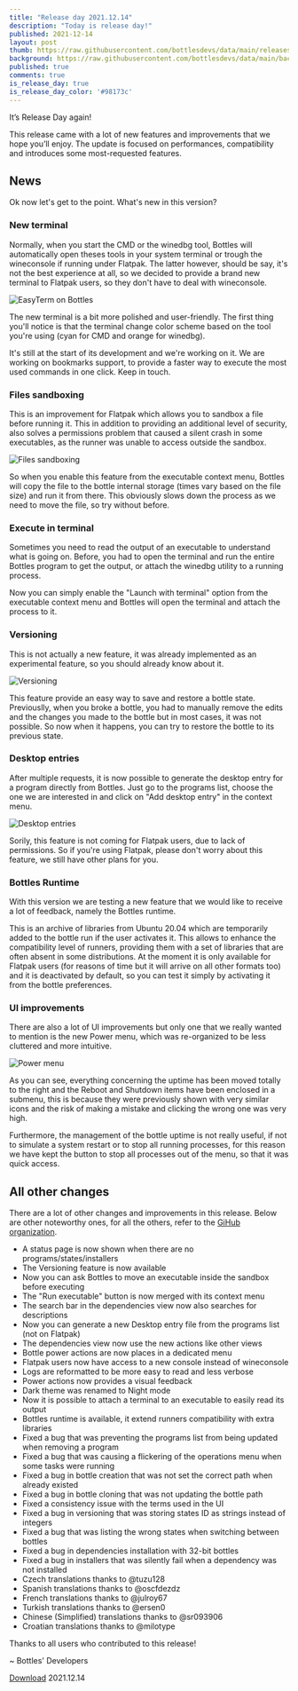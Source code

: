 ```yaml
---
title: "Release day 2021.12.14"
description: "Today is release day!"
published: 2021-12-14
layout: post
thumb: https://raw.githubusercontent.com/bottlesdevs/data/main/releases/2021.12.14/release-day.png
background: https://raw.githubusercontent.com/bottlesdevs/data/main/backgrounds/2021.12.14.png
published: true
comments: true
is_release_day: true
is_release_day_color: '#98173c'
---
```


It’s Release Day again!

This release came with a lot of new features and improvements that we hope
you’ll enjoy. The update is focused on performances, compatibility and
introduces some most-requested features.

## News
Ok now let's get to the point. What's new in this version?

### New terminal
Normally, when you start the CMD or the winedbg tool, Bottles will
automatically open theses tools in your system terminal or trough the
wineconsole if running under Flatpak. The latter however, should be
say, it's not the best experience at all, so we decided to provide a
brand new terminal to Flatpak users, so they don't have to deal with
wineconsole.

![EasyTerm on Bottles](/uploads/easyterm.png)

The new terminal is a bit more polished and user-friendly. The first
thing you'll notice is that the terminal change color scheme based
on the tool you're using (cyan for CMD and orange for winedbg).

It's still at the start of its development and we're working on it. We are
working on bookmarks support, to provide a faster way to execute the most
used commands in one click. Keep in touch.

### Files sandboxing
This is an improvement for Flatpak which allows you to sandbox a file before 
running it. This in addition to providing an additional level of security, 
also solves a permissions problem that caused a silent crash in some 
executables, as the runner was unable to access outside the sandbox.

![Files sandboxing](/uploads/file-sandboxing.png)

So when you enable this feature from the executable context menu, Bottles
will copy the file to the bottle internal storage (times vary based on the
file size) and run it from there. This obviously slows down the process as
we need to move the file, so try without before.

### Execute in terminal
Sometimes you need to read the output of an executable to understand what
is going on. Before, you had to open the terminal and run the entire Bottles
program to get the output, or attach the winedbg utility to a running process.

Now you can simply enable the "Launch with terminal" option from the executable
context menu and Bottles will open the terminal and attach the process to it.

### Versioning
This is not actually a new feature, it was already implemented as an
experimental feature, so you should already know about it.

![Versioning](/uploads/versioning.png)

This feature provide an easy way to save and restore a bottle state. 
Previouslly, when you broke a bottle, you had to manually remove the
edits and the changes you made to the bottle but in most cases, it was
not possible. So now when it happens, you can try to restore the bottle
to its previous state.

### Desktop entries
After multiple requests, it is now possible to generate the desktop entry 
for a program directly from Bottles. Just go to the programs list, choose 
the one we are interested in and click on "Add desktop entry" in the 
context menu.

![Desktop entries](/uploads/desktop-entry.png)

Sorily, this feature is not coming for Flatpak users, due to lack of
permissions. So if you're using Flatpak, please don't worry about this
feature, we still have other plans for you.

### Bottles Runtime
With this version we are testing a new feature that we would like to receive 
a lot of feedback, namely the Bottles runtime.

This is an archive of libraries from Ubuntu 20.04 which are temporarily added 
to the bottle run if the user activates it. This allows to enhance the 
compatibility level of runners, providing them with a set of libraries that 
are often absent in some distributions. At the moment it is only available 
for Flatpak users (for reasons of time but it will arrive on all other 
formats too) and it is deactivated by default, so you can test it simply 
by activating it from the bottle preferences.

### UI improvements
There are also a lot of UI improvements but only one that we really
wanted to mention is the new Power menu, which was re-organized to be less
cluttered and more intuitive.

![Power menu](/uploads/power-menu.png)

As you can see, everything concerning the uptime has been moved totally to 
the right and the Reboot and Shutdown items have been enclosed in a submenu, 
this is because they were previously shown with very similar icons and the 
risk of making a mistake and clicking the wrong one was very high. 

Furthermore, the management of the bottle uptime is not really useful, if
not to simulate a system restart or to stop all running processes, for
this reason we have kept the button to stop all processes out of the menu, 
so that it was quick access.

## All other changes
There are a lot of other changes and improvements in this release. Below are 
other noteworthy ones, for all the others, refer to 
the [GiHub organization](https://github.com/bottlesdevs).

  * A status page is now shown when there are no programs/states/installers
  * The Versioning feature is now available
  * Now you can ask Bottles to move an executable inside the sandbox before executing
  * The "Run executable" button is now merged with its context menu
  * The search bar in the dependencies view now also searches for descriptions
  * Now you can generate a new Desktop entry file from the programs list (not on Flatpak)
  * The dependencies view now use the new actions like other views
  * Bottle power actions are now places in a dedicated menu
  * Flatpak users now have access to a new console instead of wineconsole
  * Logs are reformatted to be more easy to read and less verbose
  * Power actions now provides a visual feedback
  * Dark theme was renamed to Night mode
  * Now it is possible to attach a terminal to an executable to easily read its output
  * Bottles runtime is available, it extend runners compatibility with extra libraries
  * Fixed a bug that was preventing the programs list from being updated when removing a program
  * Fixed a bug that was causing a flickering of the operations menu when some tasks were running
  * Fixed a bug in bottle creation that was not set the correct path when already existed
  * Fixed a bug in bottle cloning that was not updating the bottle path
  * Fixed a consistency issue with the terms used in the UI
  * Fixed a bug in versioning that was storing states ID as strings instead of integers
  * Fixed a bug that was listing the wrong states when switching between bottles
  * Fixed a bug in dependencies installation with 32-bit bottles
  * Fixed a bug in installers that was silently fail when a dependency was not installed
  * Czech translations thanks to @tuzu128
  * Spanish translations thanks to @oscfdezdz
  * French translations thanks to @julroy67
  * Turkish translations thanks to @ersen0
  * Chinese (Simplified) translations thanks to @sr093906
  * Croatian translations thanks to @milotype

Thanks to all users who contributed to this release!

~ Bottles' Developers

<a class="button" href="/download" style="">Download</a> 2021.12.14
